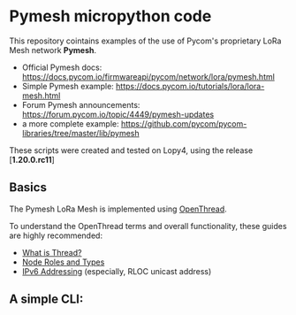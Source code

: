 # Pymesh micropython code

This repository cointains examples of the use of Pycom's proprietary LoRa Mesh network **Pymesh**.
* Official Pymesh docs: https://docs.pycom.io/firmwareapi/pycom/network/lora/pymesh.html
* Simple Pymesh example: https://docs.pycom.io/tutorials/lora/lora-mesh.html
* Forum Pymesh announcements: https://forum.pycom.io/topic/4449/pymesh-updates
* a more complete example: https://github.com/pycom/pycom-libraries/tree/master/lib/pymesh

These scripts were created and tested on Lopy4, using the release [**1.20.0.rc11**]

## Basics
The Pymesh LoRa Mesh is implemented using [OpenThread](https://openthread.io/guides/thread-primer).

To understand the OpenThread terms and overall functionality, these guides are highly recommended:

* [What is Thread?](https://openthread.io/guides/thread-primer)
* [Node Roles and Types](https://openthread.io/guides/thread-primer/node-roles-and-types)
* [IPv6 Addressing](https://openthread.io/guides/thread-primer/ipv6-addressing) (especially, RLOC unicast address)

## A simple CLI:

